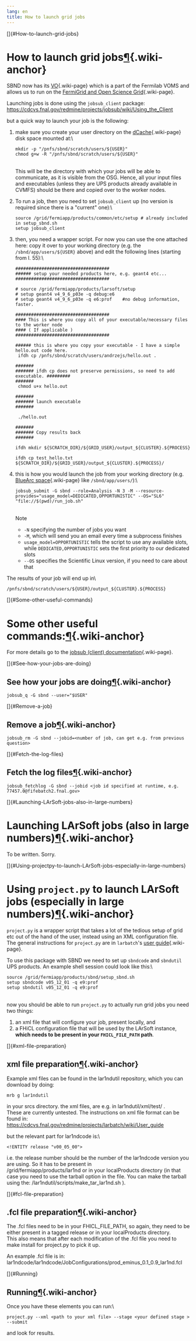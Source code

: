 ```yaml
---
lang: en
title: How to launch grid jobs
---
```


[]{#How-to-launch-grid-jobs}

How to launch grid jobs[¶](#How-to-launch-grid-jobs){.wiki-anchor}
==================================================================

SBND now has its
[VO](Computing_resources.html#Submitting-jobs-Virtual-Organisation){.wiki-page}
which is a part of the Fermilab VOMS and allows us to run on the
[FermiGrid and Open Science
Grid](Computing_resources.html#Submitting-jobs-grid-resources){.wiki-page}.

Launching jobs is done using the `jobsub_client` package:\
<https://cdcvs.fnal.gov/redmine/projects/jobsub/wiki/Using_the_Client>

but a quick way to launch your job is the following:

1.  make sure you create your user directory on the
    [dCache](Computing_resources.html#World-visible-storage-dCache){.wiki-page}
    disk space mounted at:\

        mkdir -p "/pnfs/sbnd/scratch/users/${USER}" 
        chmod g+w -R "/pnfs/sbnd/scratch/users/${USER}"

    \
    This will be the directory with which your jobs will be able to
    communicate, as it is visible from the OSG. Hence, all your input
    files and executables (unless they are UPS products already
    available in CVMFS) should be there and copied over to the worker
    nodes.

2.  To run a job, then you need to set `jobsub_client` up (no version is
    required since there is a \"current\" one):\

        source /grid/fermiapp/products/common/etc/setup # already included in setup_sbnd.sh
        setup jobsub_client

3.  then, you need a wrapper script. For now you can use the one
    attached here: copy it over to your working directory (e.g. the
    `/sbnd/app/users/${USER}` above) and edit the following lines
    (starting from l. 55):\

        ####################################
        ###### setup your needed products here, e.g. geant4 etc...
        ####################################

        # source /grid/fermiapp/products/larsoft/setup
        # setup geant4 v4_9_6_p03e -q debug:e6 
        # setup geant4 v4_9_6_p03e -q e6:prof    #no debug information, faster. 

        ####################################
        #### This is where you copy all of your executable/necessary files to the worker node 
        #### ( If applicable )
        ####################################

        ###### this is where you copy your executable - I have a simple hello.out code here.
         ifdh cp /pnfs/sbnd/scratch/users/andrzejs/hello.out .

        ####### 
        ####### ifdh cp does not preserve permissions, so need to add executable. #########
        #######
         chmod u+x hello.out

        #######
        ####### launch executable
        #######

         ./hello.out

        #######
        ####### Copy results back 
        #######

        ifdh mkdir ${SCRATCH_DIR}/${GRID_USER}/output_${CLUSTER}.${PROCESS}

        ifdh cp test_hello.txt ${SCRATCH_DIR}/${GRID_USER}/output_${CLUSTER}.${PROCESS}/

4.  this is how you would launch the job from your working directory
    (e.g. [BlueArc
    space](Computing_resources.html#Local-storage-BlueArc-disks){.wiki-page}
    like `/sbnd/app/users/`):\

        jobsub_submit -G sbnd --role=Analysis -N 3 -M --resource-provides="usage_model=DEDICATED,OPPORTUNISTIC" --OS="SL6" "file://$(pwd)/run_job.sh"

    \
    Note

    -   `-N` specifying the number of jobs you want
    -   `-M`, which will send you an email every time a subprocess
        finishes
    -   `usage_model=OPPORTUNISTIC` tells the script to use any
        available slots, while `DEDICATED,OPPORTUNISTIC` sets the first
        priority to our dedicated slots
    -   `--OS` specifies the Scientific Linux version, if you need to
        care about that

The results of your job will end up in\

    /pnfs/sbnd/scratch/users/${USER}/output_${CLUSTER}.${PROCESS}

[]{#Some-other-useful-commands}

Some other useful commands:[¶](#Some-other-useful-commands){.wiki-anchor}
=========================================================================

For more details go to the [jobsub (client)
documentation](Using_the_Client.html){.wiki-page}.

[]{#See-how-your-jobs-are-doing}

See how your jobs are doing[¶](#See-how-your-jobs-are-doing){.wiki-anchor}
--------------------------------------------------------------------------

    jobsub_q -G sbnd --user="$USER"

[]{#Remove-a-job}

Remove a job[¶](#Remove-a-job){.wiki-anchor}
--------------------------------------------

    jobsub_rm -G sbnd --jobid=<number of job, can get e.g. from previous question>

[]{#Fetch-the-log-files}

Fetch the log files[¶](#Fetch-the-log-files){.wiki-anchor}
----------------------------------------------------------

    jobsub_fetchlog -G sbnd --jobid <job id specified at runtime, e.g. 77457.0@fifebatch2.fnal.gov>

[]{#Launching-LArSoft-jobs-also-in-large-numbers}

Launching LArSoft jobs (also in large numbers)[¶](#Launching-LArSoft-jobs-also-in-large-numbers){.wiki-anchor}
==============================================================================================================

To be written. Sorry.

[]{#Using-projectpy-to-launch-LArSoft-jobs-especially-in-large-numbers}

Using `project.py` to launch LArSoft jobs (especially in large numbers)[¶](#Using-projectpy-to-launch-LArSoft-jobs-especially-in-large-numbers){.wiki-anchor}
=============================================================================================================================================================

`project.py` is a wrapper script that takes a lot of the tedious setup
of grid etc out of the hand of the user, instead using an XML
configuration file.\
The general instructions for `project.py` are in `larbatch`\'s [user
guide](User_guide.html){.wiki-page}.

To use this package with SBND we need to set up `sbndcode` and
`sbndutil` UPS products. An example shell session could look like this:\

    source /grid/fermiapp/products/sbnd/setup_sbnd.sh
    setup sbndcode v05_12_01 -q e9:prof
    setup sbndutil v05_12_01 -q e9:prof

\
now you should be able to run `project.py` to actually run grid jobs you
need two things:

1.  an xml file that will configure your job, present locally, and
2.  a FHiCL configuration file that will be used by the LArSoft
    instance, **which needs to be present in your `FHICL_FILE_PATH`
    path**.

[]{#xml-file-preparation}

xml file preparation[¶](#xml-file-preparation){.wiki-anchor}
------------------------------------------------------------

Example xml files can be found in the lar1ndutil repository, which you
can download by doing:

    mrb g lar1ndutil

in your srcs directory. the xml files, are e.g. in lar1ndutil/xml/test/
.\
These are currently untested. The instructions on xml file format can be
found in:\
<https://cdcvs.fnal.gov/redmine/projects/larbatch/wiki/User_guide>

but the relevant part for lar1ndcode is:\

    <!ENTITY release "v00_05_00">

i.e. the release number should be the number of the lar1ndcode version
you are using. So it has to be present in\
/grid/fermiapp/products/lar1nd or in your localProducts directory (in
that case you need to use the tarball option in the file. You can make
the tarball using the: /lar1ndutil/scripts/make\_tar\_lar1nd.sh ).

[]{#fcl-file-preparation}

.fcl file preparation[¶](#fcl-file-preparation){.wiki-anchor}
-------------------------------------------------------------

The .fcl files need to be in your FHICL\_FILE\_PATH, so again, they need
to be either present in a tagged release or in your localProducts
directory.\
This also means that after each modification of the .fcl file you need
to make install for project.py to pick it up.

An example .fcl file is in:\
lar1ndcode/lar1ndcode/JobConfigurations/prod\_eminus\_0.1\_0.9\_lar1nd.fcl

[]{#Running}

Running[¶](#Running){.wiki-anchor}
----------------------------------

Once you have these elements you can run:\

    project.py --xml <path to your xml file> --stage <your defined stage > --submit

and look for results.
